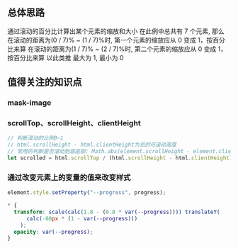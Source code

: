 ## 总体思路

通过滚动的百分比计算出某个元素的缩放和大小
在此例中总共有 7 个元素, 那么
在滚动的距离为(0 / 7)% ~ (1 / 7)%时, 第一个元素的缩放应从 0 变成 1，按百分比来算
在滚动的距离为(1 / 7)% ~ (2 / 7)%时, 第二个元素的缩放应从 0 变成 1，按百分比来算
以此类推
最大为 1, 最小为 0

## 值得关注的知识点

### mask-image

### scrollTop、scrollHeight、clientHeight

```javascript
// 判断滚动的比例0~1
// html.scrollHeight - html.clientHeight为总的可滚动高度
// 常用的判断是否滚动到底底部: Math.abs(element.scrollHeight - element.clientHeight - element.scrollTop) < 1; element换成HTMLElement
let scrolled = html.scrollTop / (html.scrollHeight - html.clientHeight);
```

### 通过改变元素上的变量的值来改变样式

```javascript
element.style.setProperty("--progress", progress);
```

```css
* {
  transform: scale(calc(1.8 - (0.8 * var(--progress)))) translateY(
      calc(-60px * (1 - var(--progress)))
    );
  opacity: var(--progress);
}
```
